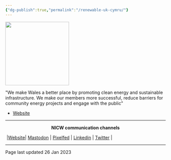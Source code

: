 ```yaml
---
{"dg-publish":true,"permalink":"/renewable-uk-cymru/"}
---
```



<img src="https://pbs.twimg.com/profile_images/667282474741829632/X1Cb3ds1_400x400.png" height="200">

"We make Wales a better place by promoting clean energy and sustainable infrastructure. We make our members more successful, reduce barriers for community energy projects and engage with the public"

- [Website](https://www.renewableuk-cymru.com) 


***
<p style="text-align: center;font-weight:bold";>NICW communication channels</p>

󠁧 |[Website](https://nationalinfrastructurecommission.wales)| [Mastodon](https://toot.wales/@NICW) | [Pixelfed](https://pix.toot.wales/NICW) | [Linkedin](https://www.linkedin.com/company/26268509/) | [Twitter](https://twitter.com/InfraCommCymru) |
***
Page last updated 26 Jan 2023